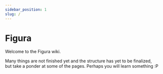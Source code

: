 ```yaml
---
sidebar_position: 1
slug: /
---
```


# Figura

Welcome to the Figura wiki.

Many things are not finished yet and the structure has yet to be finalized, but take a ponder at some of the pages. Perhaps you will learn something :P